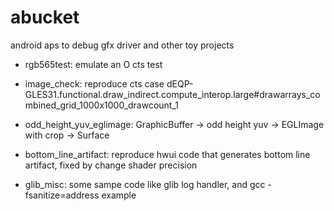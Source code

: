 abucket
=======

android aps to debug gfx driver and other toy projects

* rgb565test: emulate an O cts test

* image_check: reproduce cts case dEQP-GLES31.functional.draw_indirect.compute_interop.large#drawarrays_combined_grid_1000x1000_drawcount_1

* odd_height_yuv_eglimage: GraphicBuffer -> odd height yuv -> EGLImage with crop -> Surface

* bottom_line_artifact: reproduce hwui code that generates bottom line artifact, fixed by change shader precision

* glib_misc: some sampe code like glib log handler, and gcc -fsanitize=address example
